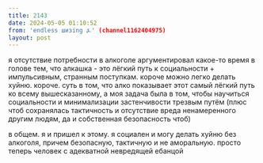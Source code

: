 ```yaml
---
title: 2143
date: 2024-05-05 01:10:52
from: 'endless шизing ⍼' (channel1162404975)
layout: post
---
```


я отсутствие потребности в алкоголе аргументировал какое-то время в голове тем, что алкашка - это лёгкий путь к социальности + импульсивным, странным поступкам. короче можно легко делать хуйню.
короче. суть в том, что алко показывает этот самый лёгкий путь ко всему вышесказанному, а моя задача была в том, чтобы научиться социальности и минимализации застенчивости трезвым путём (плюс чтоб сохранялась тактичность и отсутствие вреда ненамеренного другим людям, да и собственная безопасность чтоб)

в общем. я и пришел к этому. я социален и могу делать хуйню без алкоголя, причем безопасную, тактичную и не аморальную. просто теперь человек с адекватной невредящей ебанцой
